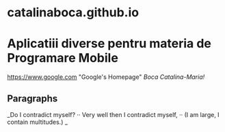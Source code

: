 # catalinaboca.github.io
# Aplicatiii diverse pentru materia de Programare Mobile
https://www.google.com "Google's Homepage"
*Boca Catalina-Maria!*
## Paragraphs
_Do I contradict myself? ··
Very well then I contradict myself, ··
(I am large, I contain multitudes.) _
